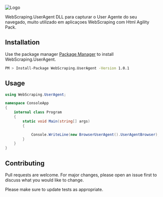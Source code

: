 ![Logo]()

WebScraping.UserAgent DLL para capturar o User Agente do seu navegado, muito utilizado em aplicaçoes WebScraping com Html Agility Pack.

## Installation

Use the package manager [Package Manager](https://www.nuget.org/packages/WebScraping.UserAgent) to install WebScraping.UserAgent.

```bash
PM > Install-Package WebScraping.UserAgent -Version 1.0.1
```

## Usage

```csharp
using WebScraping.UserAgent;

namespace ConsoleApp
{
    internal class Program
    {
        static void Main(string[] args)
        {

            Console.WriteLine(new BrowserUserAgent().UserAgentBrowser);
        }
    }
}

```

## Contributing
Pull requests are welcome. For major changes, please open an issue first to discuss what you would like to change.

Please make sure to update tests as appropriate.